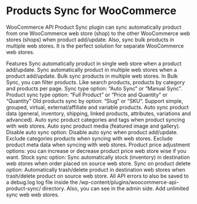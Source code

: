 # Products Sync for WooCommerce


WooCommerce API Product Sync plugin can sync automatically product from one WooCommerce web store (shop) to the other WooCommerce web stores (shops) when product add/update. Also, sync bulk products in multiple web stores. It is the perfect solution for separate WooCommerce web stores.



Features
Sync automatically product in single web store when a product add/update.
Sync automatically product in multiple web stores when a product add/update.
Bulk sync products in multiple web stores. In Bulk Sync, you can filter products. Like search products, products by category and products per page.
Sync type option: “Auto Sync” or “Manual Sync”.
Product sync type option: “Full Product” or “Price and Quantity” or “Quantity”
Old products sync by option: “Slug” or “SKU”.
Support simple, grouped, virtual, external/affiliate and variable products.
Auto sync product data (general, inventory, shipping, linked products, attributes, variations and advanced).
Auto sync product categories and tags when product syncing with web stores.
Auto sync product media (featured image and gallery).
Disable auto sync option: Disable auto sync when product add/update.
Exclude categories products when syncing with web stores.
Exclude product meta data when syncing with web stores.
Product price adjustment options: you can increase or decrease product price web store wise if you want.
Stock sync option: Sync automatically stock (inventory) in destination web stores when order placed on source web store.
Sync on product delete option: Automatically trash/delete product in destination web stores when trash/delete product on source web store.
All API errors to also be saved to a debug.log log file inside the /wp-content/plugins/woocommerce-api-product-sync/ directory. Also, you can see in the admin side.
Add unlimited sync web web stores.
